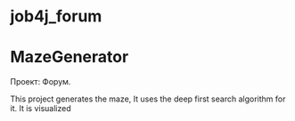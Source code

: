 # job4j_forum
MazeGenerator
====================================================
Проект: Форум.

This project generates the maze, It uses the deep first search algorithm for it. It is visualized
